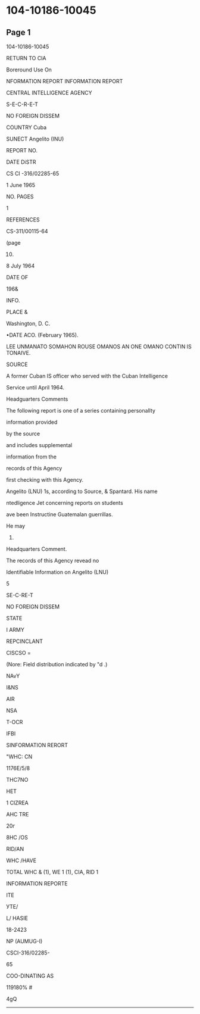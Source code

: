 # 104-10186-10045

## Page 1

104-10186-10045

RETURN TO CIA

Boreround Use On

NFORMATION REPORT INFORMATION REPORT

CENTRAL INTELLIGENCE AGENCY

S-E-C-R-E-T

NO FOREIGN DISSEM

COUNTRY Cuba

SUNECT Angelito (INU)

REPORT NO.

DATE DiSTR

CS CI -316/02285-65

1 June 1965

NO. PAGES

1

REFERENCES

CS-311/00115-64

(page

10)

8 July 1964

DATE OF

196&

INFO.

PLACE &

Washington, D. C.

•DATE ACO. (February 1965).

LEE UNMANATO SOMAHON ROUSE OMANOS AN ONE OMANO CONTIN IS TONAIVE.

SOURCE

A former Cuban IS officer who served with the Cuban Intelligence

Service until April 1964.

Headguarters Comments

The following report is one of a series containing personallty

information provided

by the source

and includes supplemental

information from the

records of this Agency

first checking with this Agency.

Angelito (LNU) 1s, according to Source, & Spantard. His name

ntedligence Jet concerning reports on students

ave been Instructine Guatemalan guerrillas.

He may

1.

Headquarters Comment.

The records of this Agency revead no

Identifiable Information on Angelito (LNU)

5

SE-C-RE-T

NO FOREIGN DISSEM

STATE

I ARMY

REPCINCLANT

CISCSO =

(Nore: Field distribution indicated by "d .)

NAvY

I&NS

AIR

NSA

T-OCR

IFBI

SINFORMATION RERORT

"WHC: CN

1176E/5/8

THC7NO

HET

1 CIZREA

AHC TRE

20г

8HC /OS

RID/AN

WHC /HAVE

TOTAL WHC & (1), WE 1 (1), CIA, RID 1

INFORMATION REPORTE

ITE

УТЕ/

L/ HASIE

18-2423

NP (AUMUG-I)

CSCI-316/02285-

65

COO-DINATING AS

119180% #

4gQ

---

